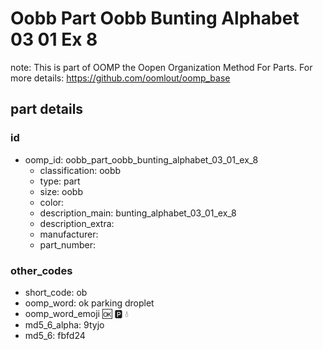 # Oobb Part Oobb Bunting Alphabet 03 01 Ex 8  

note: This is part of OOMP the Oopen Organization Method For Parts. For more details: https://github.com/oomlout/oomp_base

##  part details





### id
* oomp_id: oobb_part_oobb_bunting_alphabet_03_01_ex_8
  * classification: oobb
  * type: part
  * size: oobb
  * color: 
  * description_main: bunting_alphabet_03_01_ex_8
  * description_extra: 
  * manufacturer: 
  * part_number: 

### other_codes
* short_code: ob
* oomp_word: ok parking droplet
* oomp_word_emoji :ok: :parking: :droplet:
* md5_6_alpha: 9tyjo
* md5_6: fbfd24